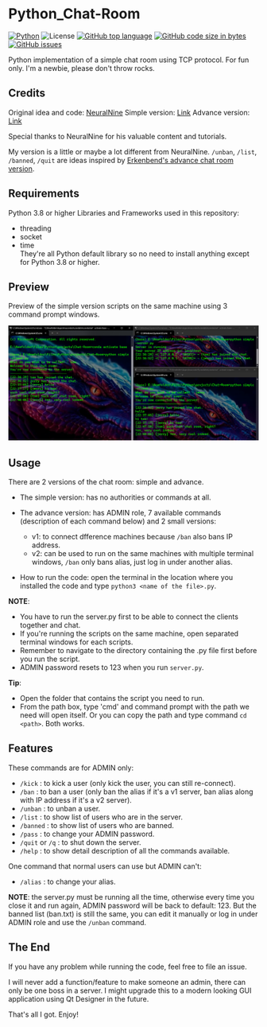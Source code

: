 # Python_Chat-Room
[![Python](https://img.shields.io/badge/Python-3776AB?style=flat&logo=python&logoColor=white)](https://shields.io/) 
![License](https://img.shields.io/badge/License-MIT-blue.svg)
[![GitHub top language](https://img.shields.io/github/languages/top/KlausJackson/Chat-Room?logo=github)](https://github.com/KlausJackson/Chat-Room) 
[![GitHub code size in bytes](https://img.shields.io/github/languages/code-size/KlausJackson/Chat-Room?logo=github)](https://github.com/KlausJackson/Chat-Room) 
[![GitHub issues](https://img.shields.io/github/issues/KlausJackson/Chat-Room?logo=github)](https://github.com/KlausJackson/Chat-Room)
<br>

Python implementation of a simple chat room using TCP protocol.
For fun only. I'm a newbie, please don't throw rocks. <br>

## Credits

Original idea and code: [NeuralNine](https://www.youtube.com/@NeuralNine) 
Simple version: [Link](https://youtu.be/3UOyky9sEQY?si=ZfhIld_oTzGdTsgC) 
Advance version: [Link](https://youtu.be/F_JDA96AdEI?si=naX_kLDcCWYCMohQ) <br>

Special thanks to NeuralNine for his valuable content and tutorials.

My version is a little or maybe a lot different from NeuralNine.
`/unban`, `/list`, `/banned`, `/quit` are ideas inspired by [Erkenbend's advance chat room version](https://github.com/Erkenbend/tcp-chat-room). <br>

## Requirements

Python 3.8 or higher 
Libraries and Frameworks used in this repository: 
- threading
- socket
- time <br>
They're all Python default library so no need to install anything except for Python 3.8 or higher.

## Preview

Preview of the simple version scripts on the same machine using 3 command prompt windows. <br>

![Alt Text](example.png)

## Usage

There are 2 versions of the chat room: simple and advance. <br>
* The simple version: has no authorities or commands at all. 
* The advance version: has ADMIN role, 7 available commands (description of each command below) and 2 small versions: 
  * v1: to connect dfference machines because `/ban` also bans IP address. 
  * v2: can be used to run on the same machines with multiple terminal windows, `/ban` only bans alias, just log in under another alias. 

* How to run the code: open the terminal in the location where you installed the code and type `python3 <name of the file>.py`. 

**NOTE**: 
- You have to run the server.py first to be able to connect the clients together and chat. 
- If you're running the scripts on the same machine, open separated terminal windows for each scripts. 
- Remember to navigate to the directory containing the .py file first before you run the script. 
- ADMIN password resets to 123 when you run `server.py`.
  
**Tip**:
- Open the folder that contains the script you need to run. 
- From the path box, type 'cmd' and command prompt with the path we need will open itself. Or you can copy the path and type command `cd <path>`. Both works. 

## Features

These commands are for ADMIN only:
- `/kick` : to kick a user (only kick the user, you can still re-connect).
- `/ban` : to ban a user (only ban the alias if it's a v1 server, ban alias along with IP address if it's a v2 server).
- `/unban` : to unban a user.
- `/list` : to show list of users who are in the server.
- `/banned` : to show list of users who are banned.
- `/pass` : to change your ADMIN password.
- `/quit` or `/q` : to shut down the server. 
- `/help` : to show detail description of all the commands available.
  
One command that normal users can use but ADMIN can't:  
- `/alias` : to change your alias.

**NOTE**: the server.py must be running all the time, otherwise every time you close it and run again, ADMIN password will be back to default: 123. But the banned list (ban.txt) is still the same, you can edit it manually or log in under ADMIN role and use the `/unban` command.

## The End

If you have any problem while running the code, feel free to file an issue. <br>

I will never add a function/feature to make someone an admin, there can only be one boss in a server. 
I might upgrade this to a modern looking GUI application using Qt Designer in the future. <br>

That's all I got. Enjoy!




